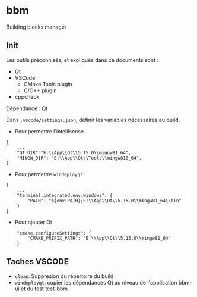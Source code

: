 # bbm
Building blocks manager

## Init
Les outils préconnisés, et expliqués dans ce documents sont :
- Qt
- VSCode
    - CMake Tools plugin
    - C/C++ plugin
- cppcheck

Dépendance : Qt 

Dans `.vscode/settings.json`, définir les variables nécessaires au build.
* Pour permettre l'intellisense
```
{
    ...
    "QT_DIR":"E:\\App\\Qt\\5.15.0\\mingw81_64",
    "MINGW_DIR": "E:\\App\\Qt\\Tools\\mingw810_64",
}
```
* Pour permettre `windeployqt`
```
{
    ...
    "terminal.integrated.env.windows": {
        "PATH": "${env:PATH};E:\\App\\Qt\\5.15.0\\mingw81_64\\bin"
    }
}
```
* Pour ajouter Qt 
```
    "cmake.configureSettings": { 
        "CMAKE_PREFIX_PATH": "E:\\App\\Qt\\5.15.0\\mingw81_64"
    }
```

## Taches VSCODE
* `clean`: Suppresion du répertoire du build
* `windeployqt`: copier les dépendances Qt au niveau de l'application bbm-ui et du test test-bbm

